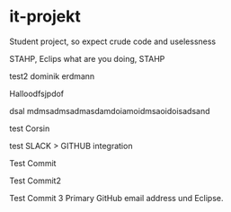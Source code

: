 # it-projekt
Student project, so expect crude code and uselessness

STAHP, Eclips what are you doing, STAHP

test2 dominik erdmann

Halloodfsjpdof

dsal mdmsadmsadmasdamdoiamoidmsaoidoisadsand

test Corsin

test SLACK > GITHUB integration

Test Commit

Test Commit2

Test Commit 3
Primary GitHub email address und Eclipse.